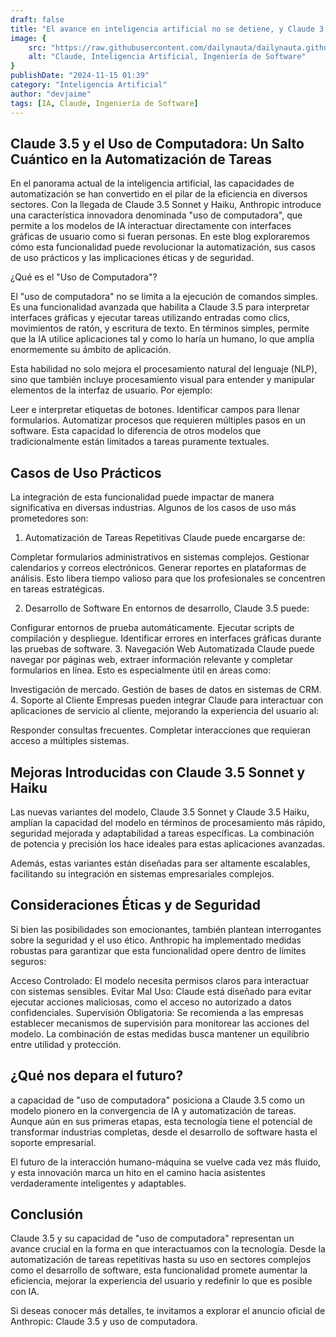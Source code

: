 ```yaml
---
draft: false
title: "El avance en inteligencia artificial no se detiene, y Claude 3.5 de Anthropic ha dado un paso revolucionario. Su nueva habilidad para interactuar con interfaces gráficas de usuario, como si fuera un humano, promete transformar industrias completas.."
image: {
    src: "https://raw.githubusercontent.com/dailynauta/dailynauta.github.io/main/public/blogimg/claude35.png",
    alt: "Claude, Inteligencia Artificial, Ingeniería de Software"
}
publishDate: "2024-11-15 01:39"
category: "Inteligencia Artificial"
author: "devjaime"
tags: [IA, Claude, Ingeniería de Software]
---
```


## <div class="text-gray-300">Claude 3.5 y el Uso de Computadora: Un Salto Cuántico en la Automatización de Tareas
</div>
En el panorama actual de la inteligencia artificial, las capacidades de automatización se han convertido en el pilar de la eficiencia en diversos sectores. Con la llegada de Claude 3.5 Sonnet y Haiku, Anthropic introduce una característica innovadora denominada "uso de computadora", que permite a los modelos de IA interactuar directamente con interfaces gráficas de usuario como si fueran personas. En este blog exploraremos cómo esta funcionalidad puede revolucionar la automatización, sus casos de uso prácticos y las implicaciones éticas y de seguridad.



¿Qué es el "Uso de Computadora"?

El "uso de computadora" no se limita a la ejecución de comandos simples. Es una funcionalidad avanzada que habilita a Claude 3.5 para interpretar interfaces gráficas y ejecutar tareas utilizando entradas como clics, movimientos de ratón, y escritura de texto. En términos simples, permite que la IA utilice aplicaciones tal y como lo haría un humano, lo que amplía enormemente su ámbito de aplicación.

Esta habilidad no solo mejora el procesamiento natural del lenguaje (NLP), sino que también incluye procesamiento visual para entender y manipular elementos de la interfaz de usuario. Por ejemplo:

Leer e interpretar etiquetas de botones.
Identificar campos para llenar formularios.
Automatizar procesos que requieren múltiples pasos en un software.
Esta capacidad lo diferencia de otros modelos que tradicionalmente están limitados a tareas puramente textuales.

## <div class="text-gray-300">Casos de Uso Prácticos</div>
La integración de esta funcionalidad puede impactar de manera significativa en diversas industrias. Algunos de los casos de uso más prometedores son:

1. Automatización de Tareas Repetitivas
Claude puede encargarse de:

Completar formularios administrativos en sistemas complejos.
Gestionar calendarios y correos electrónicos.
Generar reportes en plataformas de análisis.
Esto libera tiempo valioso para que los profesionales se concentren en tareas estratégicas.

2. Desarrollo de Software
En entornos de desarrollo, Claude 3.5 puede:

Configurar entornos de prueba automáticamente.
Ejecutar scripts de compilación y despliegue.
Identificar errores en interfaces gráficas durante las pruebas de software.
3. Navegación Web Automatizada
Claude puede navegar por páginas web, extraer información relevante y completar formularios en línea. Esto es especialmente útil en áreas como:

Investigación de mercado.
Gestión de bases de datos en sistemas de CRM.
4. Soporte al Cliente
Empresas pueden integrar Claude para interactuar con aplicaciones de servicio al cliente, mejorando la experiencia del usuario al:

Responder consultas frecuentes.
Completar interacciones que requieran acceso a múltiples sistemas.

## <div class="text-gray-300">Mejoras Introducidas con Claude 3.5 Sonnet y Haiku</div>
Las nuevas variantes del modelo, Claude 3.5 Sonnet y Claude 3.5 Haiku, amplían la capacidad del modelo en términos de procesamiento más rápido, seguridad mejorada y adaptabilidad a tareas específicas. La combinación de potencia y precisión los hace ideales para estas aplicaciones avanzadas.

Además, estas variantes están diseñadas para ser altamente escalables, facilitando su integración en sistemas empresariales complejos.
## <div class="text-gray-300">Consideraciones Éticas y de Seguridad</div>
Si bien las posibilidades son emocionantes, también plantean interrogantes sobre la seguridad y el uso ético. Anthropic ha implementado medidas robustas para garantizar que esta funcionalidad opere dentro de límites seguros:

Acceso Controlado: El modelo necesita permisos claros para interactuar con sistemas sensibles.
Evitar Mal Uso: Claude está diseñado para evitar ejecutar acciones maliciosas, como el acceso no autorizado a datos confidenciales.
Supervisión Obligatoria: Se recomienda a las empresas establecer mecanismos de supervisión para monitorear las acciones del modelo.
La combinación de estas medidas busca mantener un equilibrio entre utilidad y protección.
## <div class="text-gray-300">¿Qué nos depara el futuro?</div>
a capacidad de "uso de computadora" posiciona a Claude 3.5 como un modelo pionero en la convergencia de IA y automatización de tareas. Aunque aún en sus primeras etapas, esta tecnología tiene el potencial de transformar industrias completas, desde el desarrollo de software hasta el soporte empresarial.

El futuro de la interacción humano-máquina se vuelve cada vez más fluido, y esta innovación marca un hito en el camino hacia asistentes verdaderamente inteligentes y adaptables.
## <div class="text-gray-300">Conclusión</div>
Claude 3.5 y su capacidad de "uso de computadora" representan un avance crucial en la forma en que interactuamos con la tecnología. Desde la automatización de tareas repetitivas hasta su uso en sectores complejos como el desarrollo de software, esta funcionalidad promete aumentar la eficiencia, mejorar la experiencia del usuario y redefinir lo que es posible con IA.

Si deseas conocer más detalles, te invitamos a explorar el anuncio oficial de Anthropic: Claude 3.5 y uso de computadora.